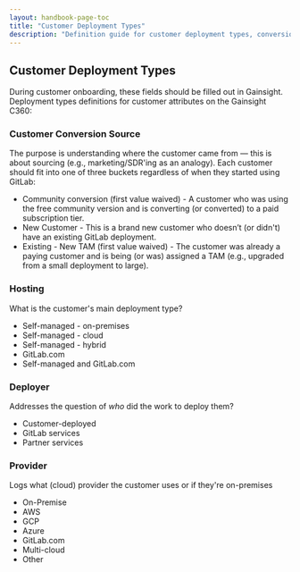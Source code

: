 ```yaml
---
layout: handbook-page-toc
title: "Customer Deployment Types"
description: "Definition guide for customer deployment types, conversion sources, hosting, deployer method, and provider."
---
```

## Customer Deployment Types

During customer onboarding, these fields should be filled out in Gainsight. Deployment types definitions for customer attributes on the Gainsight C360:

### Customer Conversion Source

The purpose is understanding where the customer came from — this is about sourcing (e.g., marketing/SDR'ing as an analogy). Each customer should fit into one of three buckets regardless of when they started using GitLab:

* Community conversion (first value waived) - A customer who was using the free community version and is converting (or converted) to a paid subscription tier.
* New Customer - This is a brand new customer who doesn’t (or didn't) have an existing GitLab deployment.
* Existing - New TAM (first value waived) - The customer was already a paying customer and is being (or was) assigned a TAM (e.g., upgraded from a small deployment to large).

### Hosting

What is the customer's main deployment type?

* Self-managed - on-premises
* Self-managed - cloud
* Self-managed - hybrid
* GitLab.com
* Self-managed and GitLab.com

### Deployer

Addresses the question of *who* did the work to deploy them?

* Customer-deployed
* GitLab services
* Partner services

### Provider

Logs what (cloud) provider the customer uses or if they're on-premises

* On-Premise
* AWS
* GCP
* Azure
* GitLab.com
* Multi-cloud
* Other
